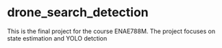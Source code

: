 # drone_search_detection
This is the final project for the course ENAE788M. The project focuses on state estimation and YOLO detction
